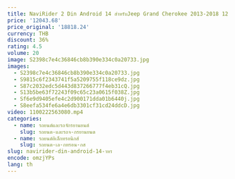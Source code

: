 ```yaml
---
title: NaviRider 2 Din Android 14 สําหรับJeep Grand Cherokee 2013-2018 12.8 นิ้วเครื่องเล่นวิดีโอมัลติมีเดียรถยนต์GPSแนวตั้งTeslaหน้าจอ
price: '12043.68'
price_original: '18818.24'
currency: THB
discount: 36%
rating: 4.5
volume: 20
image: S2398c7e4c36846cb8b390e334c0a20733.jpg
images:
  - S2398c7e4c36846cb8b390e334c0a20733.jpg
  - S9815c6f2343741f5a5209755f118ce9dz.jpg
  - S87c2032edc5d443d837266777f4eb31cQ.jpg
  - S13b5be63f72243f09c65c23a0615f038Z.jpg
  - Sf6e9d9405efe4c2d900171dda01b6440j.jpg
  - S8eefa534fe6a4e6db3301cf31cd24ddcD.jpg
video: 1100222563080.mp4
categories:
  - name: รถยนต์และรถจักรยานยนต์
    slug: รถยนต-และรถจ-กรยานยนต
  - name: รถยนต์อิเล็กทรอนิกส์
    slug: รถยนต-เล-กทรอน-กส
slug: navirider-din-android-14-าหร
encode: omzjYPs
lang: th
---
```

  